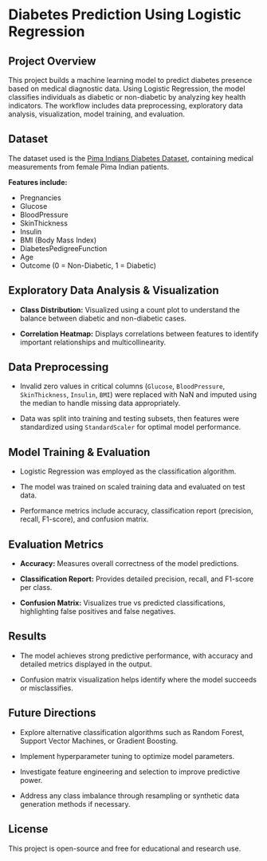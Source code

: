 # Diabetes Prediction Using Logistic Regression

## Project Overview

This project builds a machine learning model to predict diabetes presence based on medical diagnostic data. Using Logistic Regression, the model classifies individuals as diabetic or non-diabetic by analyzing key health indicators. The workflow includes data preprocessing, exploratory data analysis, visualization, model training, and evaluation.


## Dataset

The dataset used is the [Pima Indians Diabetes Dataset](https://www.kaggle.com/uciml/pima-indians-diabetes-database), containing medical measurements from female Pima Indian patients.

**Features include:**

* Pregnancies
* Glucose
* BloodPressure
* SkinThickness
* Insulin
* BMI (Body Mass Index)
* DiabetesPedigreeFunction
* Age
* Outcome (0 = Non-Diabetic, 1 = Diabetic)


## Exploratory Data Analysis & Visualization

* **Class Distribution:**
  Visualized using a count plot to understand the balance between diabetic and non-diabetic cases.

* **Correlation Heatmap:**
  Displays correlations between features to identify important relationships and multicollinearity.


## Data Preprocessing

* Invalid zero values in critical columns (`Glucose`, `BloodPressure`, `SkinThickness`, `Insulin`, `BMI`) were replaced with NaN and imputed using the median to handle missing data appropriately.

* Data was split into training and testing subsets, then features were standardized using `StandardScaler` for optimal model performance.


## Model Training & Evaluation

* Logistic Regression was employed as the classification algorithm.

* The model was trained on scaled training data and evaluated on test data.

* Performance metrics include accuracy, classification report (precision, recall, F1-score), and confusion matrix.


## Evaluation Metrics

* **Accuracy:** Measures overall correctness of the model predictions.

* **Classification Report:** Provides detailed precision, recall, and F1-score per class.

* **Confusion Matrix:** Visualizes true vs predicted classifications, highlighting false positives and false negatives.


## Results

* The model achieves strong predictive performance, with accuracy and detailed metrics displayed in the output.

* Confusion matrix visualization helps identify where the model succeeds or misclassifies.


## Future Directions

* Explore alternative classification algorithms such as Random Forest, Support Vector Machines, or Gradient Boosting.

* Implement hyperparameter tuning to optimize model parameters.

* Investigate feature engineering and selection to improve predictive power.

* Address any class imbalance through resampling or synthetic data generation methods if necessary.


## License

This project is open-source and free for educational and research use.

